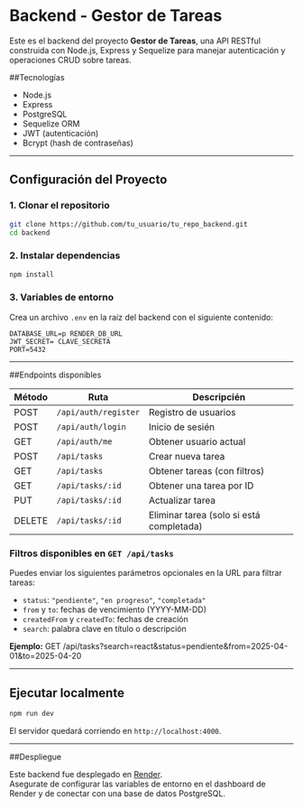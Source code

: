 
# Backend - Gestor de Tareas

Este es el backend del proyecto **Gestor de Tareas**, una API RESTful construida con Node.js, Express y Sequelize para manejar autenticación y operaciones CRUD sobre tareas.

##Tecnologías

- Node.js
- Express
- PostgreSQL
- Sequelize ORM
- JWT (autenticación)
- Bcrypt (hash de contraseñas)

---

## Configuración del Proyecto

### 1. Clonar el repositorio

```bash
git clone https://github.com/tu_usuario/tu_repo_backend.git
cd backend
```

### 2. Instalar dependencias

```bash
npm install
```

### 3. Variables de entorno

Crea un archivo `.env` en la raíz del backend con el siguiente contenido:

```env
DATABASE_URL=p RENDER_DB_URL
JWT_SECRET= CLAVE_SECRETA
PORT=5432

```

---

##Endpoints disponibles

| Método | Ruta | Descripcién |
|--------|------|-------------|
| POST   | `/api/auth/register` | Registro de usuarios |
| POST   | `/api/auth/login` | Inicio de sesién |
| GET    | `/api/auth/me` | Obtener usuario actual |
| POST   | `/api/tasks` | Crear nueva tarea |
| GET    | `/api/tasks` | Obtener tareas (con filtros) |
| GET    | `/api/tasks/:id` | Obtener una tarea por ID |
| PUT    | `/api/tasks/:id` | Actualizar tarea |
| DELETE | `/api/tasks/:id` | Eliminar tarea (solo si está completada) |


### Filtros disponibles en `GET /api/tasks`

Puedes enviar los siguientes parámetros opcionales en la URL para filtrar tareas:

- `status`: `"pendiente"`, `"en progreso"`, `"completada"`
- `from` y `to`: fechas de vencimiento (YYYY-MM-DD)
- `createdFrom` y `createdTo`: fechas de creación
- `search`: palabra clave en título o descripción

**Ejemplo:**
GET /api/tasks?search=react&status=pendiente&from=2025-04-01&to=2025-04-20

---

## Ejecutar localmente

```bash
npm run dev
```

El servidor quedará corriendo en `http://localhost:4000`.

---

##Despliegue

Este backend fue desplegado en [Render](https://render.com/).  
Asegurate de configurar las variables de entorno en el dashboard de Render y de conectar con una base de datos PostgreSQL.
